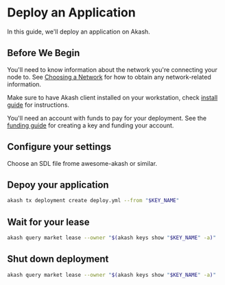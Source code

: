 # Deploy an Application

In this guide, we'll deploy an application on Akash.

## Before We Begin

You'll need to know information about the network you're connecting your node to. See [Choosing a Network](https://github.com/ovrclk/docs/tree/c03b7cdc6c14faf2e334273b8e18e6ac06d02a77/guides/versions.md) for how to obtain any network-related information.

Make sure to have Akash client installed on your workstation, check [install guide](install.md) for instructions.

You'll need an account with funds to pay for your deployment. See the [funding guide](funding.md) for creating a key and funding your account.

## Configure your settings

Choose an SDL file frome awesome-akash or similar.

## Depoy your application

```bash
akash tx deployment create deploy.yml --from "$KEY_NAME"
```

## Wait for your lease

```bash
akash query market lease --owner "$(akash keys show "$KEY_NAME" -a)"
```

## Shut down deployment

```bash
akash query market lease --owner "$(akash keys show "$KEY_NAME" -a)"
```

